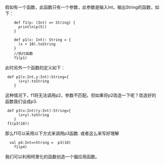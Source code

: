 假如有一个函数，此函数只有一个参数，此参数是输入Int，输出String的函数，如下：

```
    def f1(p: (Int) => String) {
      println(p(5))
    }

    def p1(x: Int): String = {
      (x + 10).toString
    }
    //执行函数
    f1(p1)
```

此时另外一个函数的定义如下：

```
 def p2(x:Int,y:Int):String={
      (x+y).toString
    }
```
这种情况下，f1将无法调用p2，参数不匹配。但如果将p2改造一下呢？改造好的函数我们设成p3.

```
 def p3(x:Int)(y:Int):String={
      (x+y).toString
    }
 f1(p3(10))
```

那么f1可以采用以下方式来调用p3函数.
或者这么来写好理解

```
  val p4:Int=>String =  p3(10)
    f1(p4)
```

我们可以利用柯里化的函数创造一个偏应用函数。

